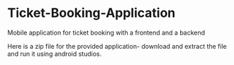 # Ticket-Booking-Application
Mobile application for ticket booking with a frontend and a backend

Here is a zip file for the provided application- download and extract the file and run it using android studios.
